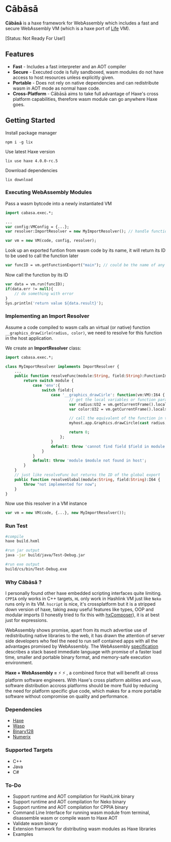 # Cābāsā
**Cābāsā** is a haxe framework for WebAssembly which includes a fast and secure WebAssembly VM (which is a haxe port of [Life](https://github.com/perlin-network/life) VM).

[Status: Not Ready For Use!]

## Features
- **Fast** - Includes a fast interpreter and an AOT compiler
- **Secure** - Executed code is fully sandboxed, wasm modules do not have access to host resources unless explicitly given.
- **Portable** - Does not rely on native dependencies and can redistribute wasm in AOT mode as normal haxe code.
- **Cross-Platform** - Cābāsā aims to take full advantage of Haxe's cross platform capabilities, therefore wasm module can go anywhere Haxe goes.

## Getting Started
Install package manager
```
npm i -g lix
``` 
Use latest Haxe version
```
lix use haxe 4.0.0-rc.5
```
Download dependencies 
```
lix download
```

### Executing WebAssembly Modules
Pass a wasm bytcode into a newly instantiated VM
```hx
import cabasa.exec.*;

...
var config:VMConfig = {...};
var resolver:ImportResolver = new MyImportResolver(); // handle function and global imports

var vm = new VM(code, config, resolver);
```
Look up an exported funtion from wasm code by its name, it will return its ID to be used to call the function later
```hx
var funcID = vm.getFunctionExport("main"); // could be the name of any exported function
```
Now call the function by its ID 
```hx
var data = vm.run(funcID);
if(data.err != null){
    // do something with error
}
Sys.println('return value ${data.result}');
``` 
### Implementing an Import Resolver
Assume a code compiled to wasm calls an virtual (or native) function `__graphics_drawCirle(radius, color)`, we need to resolve for this function in the host application. 

We create an **ImportResolver** class:
```hx
import cabasa.exec.*;

class MyImportResolver implements ImportResolver {
    ...
    public function resolveFunc(module:String, field:String):FunctionImport {
        return switch module {
            case 'env':{
                switch field:{
                    case '__graphics_drawCirle': function(vm:VM):I64 {
                            // get the local variables or function params
                            var radius:U32 = vm.getCurrentFrame().locals[0]; 
                            var color:U32 = vm.getCurrentFrame().locals[1]; 

                            // call the equivalent of the function in the host app
                            myhost.app.Graphics.drawCircle(cast radius, cast color); 

                            return 0;
                        };
                    }
                    default: throw 'cannot find field $field in module $module';
                }
            }
            default: throw 'module $module not found in host';
        }
    }
    // just like resolveFunc but returns the ID of the global export
    public function resolveGlobal(module:String, field:String):I64 {
        throw "not implemented for now"; 
    }
}
```
Now use this resolver in a VM instance
```hx
var vm = new VM(code, {...}, new MyImportResolver());
```

### Run Test 
```sh
#compile
haxe build.hxml

#run jar output
java -jar build/java/Test-Debug.jar

#run exe output
build/cs/bin/Test-Debug.exe
```

### Why Cābāsā ? 
I personally found other haxe embedded scripting interfaces quite limiting. `CPPIA` only works in C++ targets, `HL` only work in Hashlink VM just like `Neko` runs only in its VM. `hscript` is nice, it's crossplatform but it is a stripped down version of haxe, taking away useful features like types, OOP and modular imports (I honestly tried to fix this with [hxComposer](https://github.com/darmie/hxComposer)), it is at best just for expressions.

WebAssembly shows promise, apart from its much advertise use of redistributing native libraries to the web, it has drawn the attention of server side developers who feel the need to run self contained apps with all the advantages promised by WebAssembly. The WebAssembly [specification](https://webassembly.org) describes a stack based immediate language with promise of a faster load time, smaller and portable binary format, and memory-safe execution environment.

**Haxe + WebAssembly =** :zap: :zap: , a combined force that will benefit all cross platform software engineers. With Haxe's cross platform abilities and `wasm`, software distribution accross platforms should be more fluid by reducing the need for platform specific glue code, which makes for a more portable software without compromise on quality and performance.


### Dependencies

 * [Haxe](https://haxe.org/)
 * [Wasp](https://github.com/darmie/wasp)
 * [Binary128](https://github.com/darmie/binary128)
 * [Numerix](https://github.com/darmie/numerix)


### Supported Targets
- C++
- Java
- C#


### To-Do
- Support runtime and AOT compilation for HashLink binary 
- Support runtime and AOT compilation for Neko binary
- Support runtime and AOT compilation for CPPIA binary
- Command Line Interface for running wasm module from terminal, disassemble wasm or compile wasm to Haxe AOT
- Validate wasm binary
- Extension framwork for distributing wasm modules as Haxe libraries
- Examples
